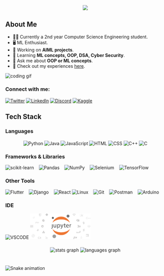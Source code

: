 <p align="center">
  <img src="https://readme-typing-svg.demolab.com/?lines=Hello👋, I'm Rahil Masaod;Passionate full-stack developer;❣️Open-Source!!;🖥️Love learning new Tech<3;&font=Fira%20Code&center=true&width=380&height=50&duration=4000&pause=1000">
</p>

## About Me
- 👨‍🎓 Currently a 2nd year Computer Science Engineering student.
- 🖥️ ML Enthusiast.
- 🔭 Working on **AIML projects**.
- 🌱 Learning **ML concepts, OOP, DSA, Cyber Security**.
- 💬 Ask me about **OOP or ML concepts**.
- 📄 Check out my experiences [here](https://www.linkedin.com/in/rahil-masood-2b5795290).

<img src="https://media.giphy.com/media/qgQUggAC3Pfv687qPC/giphy.gif" alt="coding gif" width="200"/>


<h3 align="left">Connect with me:</h3>
<p align="left">
<a href="https://x.com/rahilm27" target="blank"><img align="center" src="https://raw.githubusercontent.com/rahuldkjain/github-profile-readme-generator/master/src/images/icons/Social/twitter.svg" alt="Twitter" height="30" width="40" /></a>
<a href="https://www.linkedin.com/in/rahil-masood-2b5795290/" target="blank"><img align="center" src="https://raw.githubusercontent.com/rahuldkjain/github-profile-readme-generator/master/src/images/icons/Social/linked-in-alt.svg" alt="LinkedIn" height="30" width="40" /></a>
<a href="https://discord.gg/rahil_.m" target="blank"><img align="center" src="https://raw.githubusercontent.com/rahuldkjain/github-profile-readme-generator/master/src/images/icons/Social/discord.svg" alt="Discord" height="30" width="40" /></a>
<a href="https://www.kaggle.com/rahilm27" target="blank"><img align="center" src="https://raw.githubusercontent.com/rahuldkjain/github-profile-readme-generator/master/src/images/icons/Social/kaggle.svg" alt="Kaggle" height="30" width="40" /></a>
</p>

## Tech Stack

### Languages
<div style="text-align: center; margin-top: 20px;">
  <img src="https://media.giphy.com/media/KAq5w47R9rmTuvWOWa/giphy.gif" alt="Python" height="80" />
  <img src="https://www.sam-solutions.com/blog/wp-content/uploads/2019/07/java-image-recognition.jpg" alt="Java" height="80" />
  <img src="https://upload.wikimedia.org/wikipedia/commons/6/6a/JavaScript-logo.png" alt="JavaScript" height="80" />
  <img src="https://upload.wikimedia.org/wikipedia/commons/6/61/HTML5_logo_and_wordmark.svg" alt="HTML" height="80" />
  <img src="https://upload.wikimedia.org/wikipedia/commons/d/d5/CSS3_logo_and_wordmark.svg" alt="CSS" height="80" />
  <img src="https://raw.githubusercontent.com/isocpp/logos/master/cpp_logo.png" alt="C++" height="80" />
  <img src="https://upload.wikimedia.org/wikipedia/commons/1/18/C_Programming_Language.svg" alt="C" height="80" />
</div>


### Frameworks & Libraries
<div>
  <img src="https://upload.wikimedia.org/wikipedia/commons/0/05/Scikit_learn_logo_small.svg" alt="scikit-learn" height="80">&nbsp;&nbsp;&nbsp;
  <img src="https://upload.wikimedia.org/wikipedia/commons/thumb/e/ed/Pandas_logo.svg/768px-Pandas_logo.svg.png" alt="Pandas" height="80">&nbsp;&nbsp;&nbsp;
  <img src="https://upload.wikimedia.org/wikipedia/commons/thumb/3/31/NumPy_logo_2020.svg/800px-NumPy_logo_2020.svg.png" alt="NumPy" height="80">&nbsp;&nbsp;&nbsp;
  <img src="https://upload.wikimedia.org/wikipedia/commons/thumb/d/d5/Selenium_Logo.png/800px-Selenium_Logo.png" alt="Selenium" height="80">&nbsp;&nbsp;&nbsp;
  <img src="https://upload.wikimedia.org/wikipedia/commons/thumb/2/2d/Tensorflow_logo.svg/800px-Tensorflow_logo.svg.png" alt="TensorFlow" height="80">
</div>


### Other Tools
<div>
  <img src="https://cdn.worldvectorlogo.com/logos/flutter-logo.svg" alt="Flutter" height="80">&nbsp;&nbsp;&nbsp;
  <img src="https://upload.wikimedia.org/wikipedia/commons/7/75/Django_logo.svg" alt="Django" height="80">&nbsp;&nbsp;&nbsp;
  <img src="https://upload.wikimedia.org/wikipedia/commons/a/a7/React-icon.svg" alt="React" height="80">
  <img src="https://upload.wikimedia.org/wikipedia/commons/a/af/Tux.png" alt="Linux" height="80">&nbsp;&nbsp;&nbsp;
  <img src="https://upload.wikimedia.org/wikipedia/commons/3/3f/Git_icon.svg" alt="Git" height="80">&nbsp;&nbsp;&nbsp;
  <img src="https://www.vectorlogo.zone/logos/getpostman/getpostman-icon.svg" alt="Postman" height="80">&nbsp;&nbsp;&nbsp;
  <img src="https://upload.wikimedia.org/wikipedia/commons/8/87/Arduino_Logo.svg" alt="Arduino" height="80">&nbsp;&nbsp;&nbsp;
</div>


### IDE
  <div><img src="https://visualstudio.microsoft.com/wp-content/uploads/2019/09/vs-code-responsive-01-1.png" alt="VSCODE" height="80">
  <img src="https://github.com/markusschanta/awesome-jupyter/raw/master/assets/logo.png" alt="JUPTER" height="80"></div>

###

<div align="center">
  <img src="https://github-readme-stats.vercel.app/api?username=rahilmasood&hide_title=false&hide_rank=false&show_icons=true&include_all_commits=true&count_private=true&disable_animations=false&theme=dracula&locale=en&hide_border=false" height="150" alt="stats graph"  />
  <img src="https://github-readme-stats.vercel.app/api/top-langs?username=rahilmasood&locale=en&hide_title=false&layout=compact&card_width=320&langs_count=5&theme=dracula&hide_border=false" height="150" alt="languages graph"  />
</div>

### 

<br clear="both">

<img src="https://RahilMasood.github.io/RahilMasood/snake.svg" alt="Snake animation" />

###
